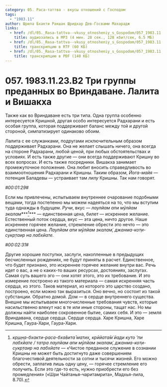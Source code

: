 ```yaml
---
category: 05. Раса-таттва - вкусы отношений с Господом
tags:
  - "1983.11"
author: Шрила Бхакти Ракшак Шридхар Дев-Госвами Махарадж
links:
  - href: /dl/05._Rasa-tattva--vkusy_otnosheniy_s_Gospodom/057_1983.11.23.B2_SridharMj_Tri_gruppy_predannyh_vo_Vrindavane___Lalita_i_Vishakha.mp3
    title: аудиозапись в MP3 (4 мин. 28 сек., 128 кбит/сек, 6.5 МБ)
  - href: /dl/05._Rasa-tattva--vkusy_otnosheniy_s_Gospodom/057_1983.11.23.B2_SridharMj_Tri_gruppy_predannyh_vo_Vrindavane___Lalita_i_Vishakha.rtf
    title: транскрипцию в RTF (60 КБ)
  - href: /dl/05._Rasa-tattva--vkusy_otnosheniy_s_Gospodom/057_1983.11.23.B2_SridharMj_Tri_gruppy_predannyh_vo_Vrindavane___Lalita_i_Vishakha.pdf
    title: транскрипцию в PDF (140 КБ)
---
```


# 057. 1983.11.23.В2 Три группы преданных во Вриндаване. Лалита и Вишакха

Также как во Вриндаване есть три типа. Одна группа особенно интересуется Кришной, другая особо интересуется Радхарани и есть особая группа, которая поддерживает баланс между той и другой стороной, симпатизирует одинаково обоим.

Лалита с ее служанками, подругами исключительным образом поддерживает Радхарани. Она не желает слышать ничего, она всегда на стороне Радхарани, любой ценой, при любых обстоятельствах и условиях. И есть также другие — они всегда поддерживают Кришну во всех вопросах. И есть также посредники. Вишакха занимает промежуточное положение. Она любит вносить справедливость во взаимоотношения Радхарани и Кришны. Таким образом, *Йога-майя* — потенция Баладевы — устраивает там *лилу* Кришны. Так нам говорят.

*#00:01:29#*

Если мы привлечены, испытываем внутреннее очарование подобными вещами, тогда постепенно мы можем надеяться на то, что мы вступим туда однажды в будущем. *Ручи*, вкус — *лаулйам апи мӯлйам экалам̇****[^_ftn1]*** — единственная цена, билет — искреннее желание. Естественный поток сердца, вкус — эта цена, ничто другое. Наше искреннее горячее желание, стремление обрести это нечто — это единственная цена. *Лаулйам апи мӯлйам экалам̇, джанма-кот̣и-сукр̣таир на лабхйате.*

*#00:02:31#*

Другие хорошие поступки, заслуги, накопленные в предыдущих бесчисленных рождениях, не будут приняты в расчет. Единственное, что будет признано, это искреннее горячее желание внутри вас. Речь идет о вас, а не о каких-то ваших ресурсах, достояниях, заслугах. Самая суть вашего эго — они хотят этого, это их требование. И это измерение построено из такого материала — самая искренняя часть сердца, из этого. Таков материал, из которого это царство создано, построено, если можно так выразиться. Оно вечно, но состоит из такой субстанции. Обратно домой. Дом — в сердце внутреннего существа. Внешне мы испытываем многочисленные требования чувств, которые насильственно влекут нас в те или иные стороны, тащат нас. Но мы должны найти наиболее сокровенное бытие, самих себя. И это — земля Вриндавана, сердце сердца. Сердце сердца. Харе Кришна, Харе Кришна, Гаура-Хари, Гаура-Хари.

[^_ftn1]: *кр̣ш̣н̣а-бхакти-раса-бха̄вита̄ матих̣, крӣйата̄м̇ йади куто ’пи лабхйате / татра лаулйам апи мӯлйам экалам̇, джанма-кот̣и-сукр̣таир на лабхйате* — «Чистое преданное служение в сознании Кришны не может быть достигнуто даже совершением благочестивой деятельности за сотни и тысячи жизней. Его можно обрести, заплатив лишь одну цену, — горячее стремление его получить. Если это где-то есть, нужно приобрести его без промедления» («Шри Чайтанья-чаритамрита», Мадхья-лила, 8.70).


